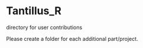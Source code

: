 # Tantillus_R
directory for user contributions

Please create a folder for each additional part/project.